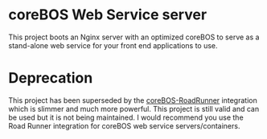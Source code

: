 # coreBOS Web Service server

This project boots an Nginx server with an optimized coreBOS to serve as a stand-alone web service for your front end applications to use.

# Deprecation

This project has been superseded by the [coreBOS-RoadRunner](https://github.com/coreBOS/RoadRunnerWebService) integration which is slimmer and much more powerful. This project is still valid and can be used but it is not being maintained. I would recommend you use the Road Runner integration for coreBOS web service servers/containers.
